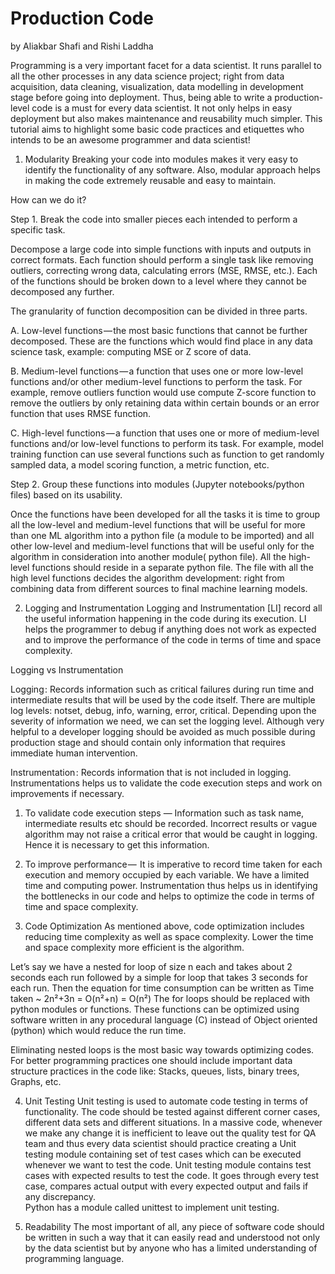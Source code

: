 # Production Code
by Aliakbar Shafi and Rishi Laddha


Programming is a very important facet for a data scientist. It runs parallel to all the other processes in any data science project; right from data acquisition, data cleaning, visualization, data modelling in development stage before going into deployment. Thus, being able to write a production-level code is a must for every data scientist. It not only helps in easy deployment but also makes maintenance and reusability much simpler. This tutorial aims to highlight some basic code practices and etiquettes who intends to be an awesome programmer and data scientist!
1.	Modularity
Breaking your code into modules makes it very easy to identify the functionality of any software. Also, modular approach helps in making the code extremely reusable and easy to maintain. 

How can we do it?

Step 1.  Break the code into smaller pieces each intended to perform a specific task.

Decompose a large code into simple functions with inputs and outputs in correct formats. Each function should perform a single task like removing outliers, correcting wrong data, calculating errors (MSE, RMSE, etc.). Each of the functions should be broken down to a level where they cannot be decomposed any further. 

The granularity of function decomposition can be divided in three parts. 

A.	Low-level functions — the most basic functions that cannot be further decomposed. These are the functions which would find place in any data science task, example: computing MSE or Z score of data.

B.	Medium-level functions — a function that uses one or more low-level functions and/or other medium-level functions to perform the task. For example, remove outliers function would use compute Z-score function to remove the outliers by only retaining data within certain bounds or an error function that uses RMSE function.

C.	High-level functions — a function that uses one or more of medium-level functions and/or low-level functions to perform its task. For example, model training function can use several functions such as function to get randomly sampled data, a model scoring function, a metric function, etc.



Step 2.  Group these functions into modules (Jupyter notebooks/python files) based on its usability. 

Once the functions have been developed for all the tasks it is time to group all the low-level and medium-level functions that will be useful for more than one ML algorithm into a python file (a module to be imported) and all other low-level and medium-level functions that will be useful only for the algorithm in consideration into another module( python file). All the high-level functions should reside in a separate python file. The file with all the high level functions decides the algorithm development: right from combining data from different sources to final machine learning models. 

2. Logging and Instrumentation
Logging and Instrumentation [LI] record all the useful information happening in the code during its execution. LI helps the programmer to debug if anything does not work as expected  and to improve the performance of the code in terms of time and space complexity.

Logging vs Instrumentation

Logging : Records information such as critical failures during run time and intermediate results that will be used by the code itself. There are multiple log levels: notset, debug, info, warning, error, critical. Depending upon the severity of information we need, we can set the logging level. Although very helpful to a developer logging should be avoided as much possible during production stage and should contain only information that requires immediate human intervention.

Instrumentation : Records information that is not included in logging. Instrumentations helps us to validate the code execution steps and work on improvements if necessary. 

01.	 To validate code execution steps — Information such as task name, intermediate results etc should be recorded. Incorrect results or vague algorithm may not raise a critical error that would be caught in logging. Hence it is necessary to get this information.
02.	 To improve performance —  It is imperative to record time taken for each execution and memory occupied by each variable. We have a limited time and computing power. Instrumentation thus helps us in identifying the bottlenecks in our code and helps to optimize the code in terms of time and space complexity.

3. Code Optimization
As mentioned above, code optimization includes reducing time complexity as well as space complexity. Lower the time and space complexity more efficient is the algorithm.

Let’s say we have a nested for loop of size n each and takes about 2 seconds each run followed by a simple for loop that takes 3 seconds for each run. Then the equation for time consumption can be written as
Time taken ~ 2n²+3n = O(n²+n) = O(n²)
The for loops should be replaced with python modules or functions. These functions can be optimized using software written in any procedural language (C) instead of Object oriented (python) which would reduce the run time.

Eliminating nested loops is the most basic way towards optimizing codes. For better programming practices one should include important data structure practices in the code like: Stacks, queues, lists, binary trees, Graphs, etc. 

4. Unit Testing
Unit testing is used to automate code testing in terms of functionality. The code should be tested against different corner cases, different data sets and different situations. In a massive code, whenever we make any change it is inefficient to leave out the quality test for QA team and thus every data scientist should practice creating a Unit testing module containing set of test cases which can be executed whenever we want to test the code.
Unit testing module contains test cases with expected results to test the code. It goes through every test case, compares actual output with every expected output and fails if any discrepancy.  
Python has a module called unittest to implement unit testing.

5. Readability
The most important of all, any piece of software code should be written in such a way that it can easily read and understood not only by the data scientist but by anyone who has a limited understanding of programming language. 
 
